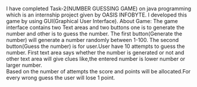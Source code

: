 I have completed Task-2(NUMBER GUESSING GAME) on java programming which is an internship project given by OASIS INFOBYTE.
I developed this game by using GUI(Graphical User Interface).
About Game:
The game interface contains two Text areas and two buttons one is to generate the number and other is to guess the number.
The first button(Generate the number) will generate a number randomly between 1-100. 
The second button(Guess the number) is for user.User have 10 attempts to guess the number.
First text area says whether the number is generated or not and other text area will give clues like,the entered number is lower number or larger number.  
Based on the number of attempts the score and points will be allocated.For every wrong guess the user will lose 1 point. 
